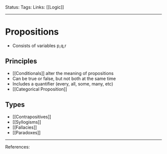 Status:
Tags:
Links: [[Logic]]
___
# Propositions
- Consists of variables p,q,r
## Principles
- [[Conditionals]] alter the meaning of propositions
- Can be true or false, but not both at the same time
- Includes a quantifier (every, all, some, many, etc)
- [[Categorical Proposition]]
## Types
- [[Contrapositives]]
- [[Syllogisms]]
- [[Fallacies]]
- [[Paradoxes]]
___
References: